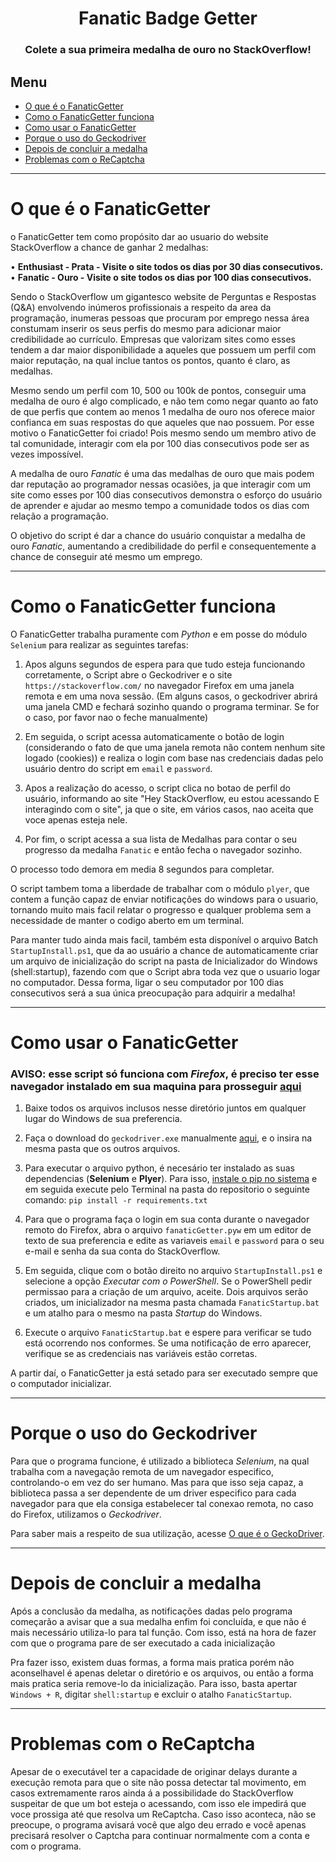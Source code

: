 <!-- FANATIC BADGE GETTER (AmauterProjects) -->

<h1 style="text-align: center;">Fanatic Badge Getter</h1>
<h3 style="text-align: center;">Colete a sua primeira medalha de ouro no StackOverflow!</h3>

## Menu

* [O que é o FanaticGetter](#o-que-é-o-fanaticgetter)
* [Como o FanaticGetter funciona](#como-o-fanaticgetter-funciona)
* [Como usar o FanaticGetter](#como-usar-o-fanaticgetter)
* [Porque o uso do Geckodriver](#porque-o-uso-do-geckodriver)
* [Depois de concluir a medalha](#depois-de-concluir-a-medalha)
* [Problemas com o ReCaptcha](#problemas-com-o-recaptcha)

<hr>

# O que é o FanaticGetter

o FanaticGetter tem como propósito dar ao usuario do website StackOverflow a chance de ganhar 2 medalhas:

• **Enthusiast - Prata - Visite o site todos os dias por 30 dias consecutivos.**<br>
• **Fanatic - Ouro -  Visite o site todos os dias por 100 dias consecutivos.**

Sendo o StackOverflow um gigantesco website de Perguntas e Respostas (Q&A) envolvendo inúmeros profissionais a respeito da area da programação, inumeras pessoas que procuram por emprego nessa área constumam inserir os seus perfis do mesmo para adicionar maior credibilidade ao currículo. Empresas que valorizam sites como esses tendem a dar maior disponibilidade a aqueles que possuem um perfil com maior reputação, na qual inclue tantos os pontos, quanto é claro, as medalhas.

Mesmo sendo um perfil com 10, 500 ou 100k de pontos, conseguir uma medalha de ouro é algo complicado, e não tem como negar quanto ao fato de que perfis que contem ao menos 1 medalha de ouro nos oferece maior confianca em suas respostas do que aqueles que nao possuem. Por esse motivo o FanaticGetter foi criado! Pois mesmo sendo um membro ativo de tal comunidade, interagir com ela por 100 dias consecutivos pode ser as vezes impossível.

A medalha de ouro *Fanatic* é uma das medalhas de ouro que mais podem dar reputação ao programador nessas ocasiões, ja que interagir com um site como esses por 100 dias consecutivos demonstra o esforço do usuário de aprender e ajudar ao mesmo tempo a comunidade todos os dias com relação a programação.

O objetivo do script é dar a chance do usuário conquistar a medalha de ouro *Fanatic*, aumentando a credibilidade do perfil e consequentemente a chance de conseguir até mesmo um emprego.

<hr>

# Como o FanaticGetter funciona

O FanaticGetter trabalha puramente com *Python* e em posse do módulo `Selenium` para realizar as seguintes tarefas:

1. Apos alguns segundos de espera para que tudo esteja funcionando corretamente, o Script abre o Geckodriver e o site `https://stackoverflow.com/` no navegador Firefox em uma janela remota e em uma nova sessão. (Em alguns casos, o geckodriver abrirá uma janela CMD e fechará sozinho quando o programa terminar. Se for o caso, por favor nao o feche manualmente)

2. Em seguida, o script acessa automaticamente o botão de login (considerando o fato de que uma janela remota não contem nenhum site logado (cookies)) e realiza o login com base nas credenciais dadas pelo usuário dentro do script em `email` e `password`.

3. Apos a realização do acesso, o script clica no botao de perfil do usuário, informando ao site "Hey StackOverflow, eu estou acessando E interagindo com o site", ja que o site, em vários casos, nao aceita que voce apenas esteja nele.

4. Por fim, o script acessa a sua lista de Medalhas para contar o seu progresso da medalha `Fanatic` e então fecha o navegador sozinho.

O processo todo demora em media 8 segundos para completar.

O script tambem toma a liberdade de trabalhar com o módulo `plyer`, que contem a função capaz de enviar notificações do windows para o usuario, tornando muito mais facil relatar o progresso e qualquer problema sem a necessidade de manter o codigo aberto em um terminal.

Para manter tudo ainda mais facil, também esta disponível o arquivo Batch `StartupInstall.ps1`, que da ao usuário a chance de automaticamente criar um arquivo de inicialização do script na pasta de Inicializador do Windows (shell:startup), fazendo com que o Script abra toda vez que o usuario logar no computador. Dessa forma, ligar o seu computador por 100 dias consecutivos será a sua única preocupação para adquirir a medalha!

<hr>

# Como usar o FanaticGetter

### AVISO: esse script só funciona com *Firefox*, é preciso ter esse navegador instalado em sua maquina para prosseguir [aqui](https://www.mozilla.org/pt-BR/firefox/new/)


1. Baixe todos os arquivos inclusos nesse diretório juntos em qualquer lugar do Windows de sua preferencia.

2. Faça o download do `geckodriver.exe` manualmente [aqui](https://github.com/mozilla/geckodriver/releases), e o insira na mesma pasta que os outros arquivos.

3. Para executar o arquivo python, é necesário ter instalado as suas dependencias (**Selenium** e **Plyer**). Para isso, [instale o pip no sistema](https://pt.stackoverflow.com/questions/239047/como-instalar-o-pip-no-windows-10#answer-240469) e em seguida execute pelo Terminal na pasta do repositorio o seguinte comando: `pip install -r requirements.txt`

4. Para que o programa faça o login em sua conta durante o navegador remoto do Firefox, abra o arquivo `fanaticGetter.pyw` em um editor de texto de sua preferencia e edite as variaveis `email` e `password` para o seu e-mail e senha da sua conta do StackOverflow.

5. Em seguida, clique com o botão direito no arquivo `StartupInstall.ps1` e selecione a opção *Executar com o PowerShell*. Se o PowerShell pedir permissao para a criação de um arquivo, aceite. Dois arquivos serão criados, um inicializador na mesma pasta chamada `FanaticStartup.bat` e um atalho para o mesmo na pasta *Startup* do Windows.
 
6. Execute o arquivo `FanaticStartup.bat` e espere para verificar se tudo está ocorrendo nos conformes. Se uma notificação de erro aparecer, verifique se as credenciais nas variáveis estão corretas.

A partir daí, o FanaticGetter ja está setado para ser executado sempre que o computador inicializar.

<hr>

# Porque o uso do Geckodriver

Para que o programa funcione, é utilizado a biblioteca *Selenium*, na qual trabalha com a navegação remota de um navegador especifico, controlando-o em vez do ser humano. Mas para que isso seja capaz, a biblioteca passa a ser dependente de um driver especifico para cada navegador para que ela consiga estabelecer tal conexao remota, no caso do Firefox, utilizamos o *Geckodriver*.

Para saber mais a respeito de sua utilização, acesse [O que é o GeckoDriver](https://www.softwaretestinghelp.com/geckodriver-selenium-tutorial/#What_is_GeckoDriver).

<hr>

# Depois de concluir a medalha

Após a conclusão da medalha, as notificações dadas pelo programa começarão a avisar que a sua medalha enfim foi concluída, e que não é mais necessário utiliza-lo para tal função. Com isso, está na hora de fazer com que o programa pare de ser executado a cada inicialização

Pra fazer isso, existem duas formas, a forma mais pratica porém não aconselhavel é apenas deletar o diretório e os arquivos, ou então a forma mais pratica seria remove-lo da inicialização. Para isso, basta apertar `Windows + R`, digitar `shell:startup` e excluir o atalho `FanaticStartup`.

<hr>

# Problemas com o ReCaptcha

Apesar de o executável ter a capacidade de originar delays durante a execução remota para que o site não possa detectar tal movimento, em casos extremamente raros ainda á a possibilidade do StackOverflow suspeitar de que um bot esteja o acessando, com isso ele impedirá que voce prossiga até que resolva um ReCaptcha. Caso isso aconteca, não se preocupe, o programa avisará você que algo deu errado e você apenas precisará resolver o Captcha para continuar normalmente com a conta e com o programa.